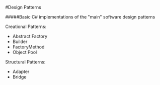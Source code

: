 #Design Patterns

#####Basic C# implementations of the "main" software design patterns


Creational Patterns:

- Abstract Factory
- Builder
- FactoryMethod
- Object Pool

Structural Patterns:

- Adapter
- Bridge